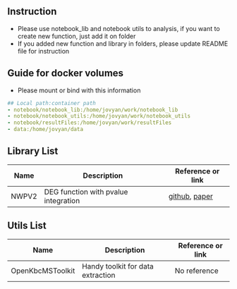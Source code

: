 ## Instruction
* Please use notebook_lib and notebook utils to analysis, if you want to create new function, just add it on folder
* If you added new function and library in folders, please update README file for instruction

## Guide for docker volumes
* Please mount or bind with this information
```yaml
## Local path:container path
- notebook/notebook_lib:/home/jovyan/work/notebook_lib
- notebook/notebook_utils:/home/jovyan/work/notebook_utils
- notebook/resultFiles:/home/jovyan/work/resultFiles
- data:/home/jovyan/data
```

## Library List
| Name | Description | Reference or link |
|---------|---------|---------|
| NWPV2 | DEG function with pvalue integration | [github](https://github.com/swiri021/NWPV2/blob/master/README.md), [paper](https://www.ncbi.nlm.nih.gov/pmc/articles/PMC3135688/) |

## Utils List
| Name | Description | Reference or link |
|---------|---------|---------|
| OpenKbcMSToolkit | Handy toolkit for data extraction | No reference |
